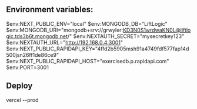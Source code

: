 ## Environment variables:

$env:NEXT_PUBLIC_ENV="local"
$env:MONGODB_DB="LiftLogic"
$env:MONGODB_URI="mongodb+srv://grwyler:KD3N0S1wrdwaKN0L@liftlogic.tds3b6t.mongodb.net/"
$env:NEXTAUTH_SECRET="mysecretkey123"  
$env:NEXTAUTH_URL="http://192.168.0.4:3001"
$env:NEXT_PUBLIC_RAPIDAPI_KEY="4ffd2b5905msh91a4749fdf577fap14d500jsn26ff1de86ce9"
$env:NEXT_PUBLIC_RAPIDAPI_HOST="exercisedb.p.rapidapi.com"
$env:PORT=3001

## Deploy

vercel --prod
